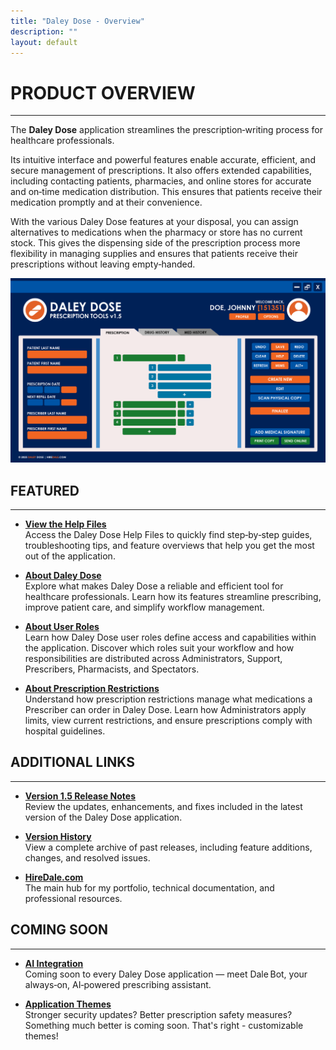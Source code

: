 ```yaml
---
title: "Daley Dose - Overview"
description: ""
layout: default
---
```


# **PRODUCT OVERVIEW**
---

The **Daley Dose** application streamlines the prescription‑writing process for healthcare professionals.

Its intuitive interface and powerful features enable accurate, efficient, and secure management of prescriptions. It also offers extended capabilities, including contacting patients, pharmacies, and online stores for accurate and on‑time medication distribution. This ensures that patients receive their medication promptly and at their convenience.

With the various Daley Dose features at your disposal, you can assign alternatives to medications when the pharmacy or store has no current stock. This gives the dispensing side of the prescription process more flexibility in managing supplies and ensures that patients receive their prescriptions without leaving empty‑handed.

![Daley Dose user interface screenshot](/assets/images/daley-dose-home-window-clean.png)

## **FEATURED**
---

- [**View the Help Files**](/daleydose/help-files)  
  Access the Daley Dose Help Files to quickly find step‑by‑step guides, troubleshooting tips, and feature overviews that help you get the most out of the application.

- [**About Daley Dose**](/daleydose/about-daley-dose)  
  Explore what makes Daley Dose a reliable and efficient tool for healthcare professionals. Learn how its features streamline prescribing, improve patient care, and simplify workflow management.

- [**About User Roles**](/daleydose/about-user-roles)  
  Learn how Daley Dose user roles define access and capabilities within the application. Discover which roles suit your workflow and how responsibilities are distributed across Administrators, Support, Prescribers, Pharmacists, and Spectators.

- [**About Prescription Restrictions**](/daleydose/about-prescription-restrictions)  
  Understand how prescription restrictions manage what medications a Prescriber can order in Daley Dose. Learn how Administrators apply limits, view current restrictions, and ensure prescriptions comply with hospital guidelines.

## **ADDITIONAL LINKS**
---

- [**Version 1.5 Release Notes**](/daleydose/release-notes-v1.5)  
  Review the updates, enhancements, and fixes included in the latest version of the Daley Dose application.
  
- [**Version History**](/daleydose/release-note-version-history)  
  View a complete archive of past releases, including feature additions, changes, and resolved issues.
  
- [**HireDale.com**](https://hiredale.github.io)  
  The main hub for my portfolio, technical documentation, and professional resources.

## **COMING SOON**
---
- [**AI Integration**](/daleydose/about-dale-bot)  
  Coming soon to every Daley Dose application — meet Dale Bot, your always‑on, AI‑powered prescribing assistant.

- [**Application Themes**](/daleydose/about-custom-themes)  
  Stronger security updates? Better prescription safety measures? Something much better is coming soon. That's right - customizable themes!
